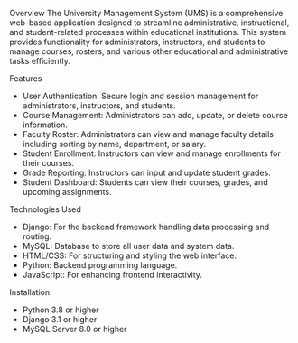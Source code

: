Overview
The University Management System (UMS) is a comprehensive web-based application designed to streamline administrative, instructional, and student-related processes within educational institutions. This system provides functionality for administrators, instructors, and students to manage courses, rosters, and various other educational and administrative tasks efficiently.

Features
- User Authentication: Secure login and session management for administrators, instructors, and students.
- Course Management: Administrators can add, update, or delete course information.
- Faculty Roster: Administrators can view and manage faculty details including sorting by name, department, or salary.
- Student Enrollment: Instructors can view and manage enrollments for their courses.
- Grade Reporting: Instructors can input and update student grades.
- Student Dashboard: Students can view their courses, grades, and upcoming assignments.

Technologies Used
- Django: For the backend framework handling data processing and routing.
- MySQL: Database to store all user data and system data.
- HTML/CSS: For structuring and styling the web interface.
- Python: Backend programming language.
- JavaScript: For enhancing frontend interactivity.
  
Installation
- Python 3.8 or higher
- Django 3.1 or higher
- MySQL Server 8.0 or higher
  


